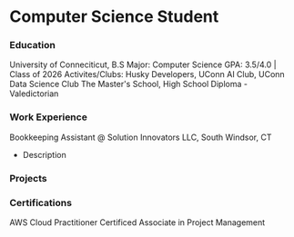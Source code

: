 # Computer Science Student 

### Education 
University of Conneciticut, B.S Major: Computer Science 
  GPA: 3.5/4.0 | Class of 2026 
  Activites/Clubs: Husky Developers, UConn AI Club, UConn Data Science Club 
The Master's School, High School Diploma - Valedictorian 

### Work Experience 
Bookkeeping Assistant @ Solution Innovators LLC, South Windsor, CT 
- Description

### Projects 

### Certifications 

AWS Cloud Practitioner 
Certificed Associate in Project Management 
